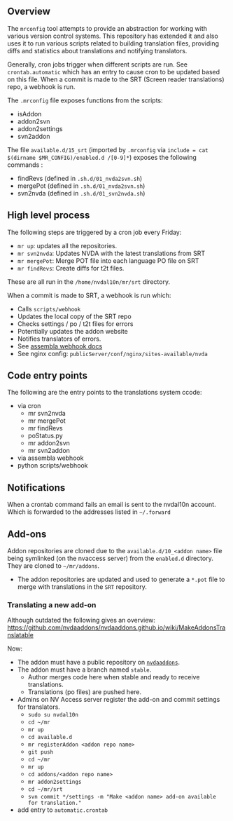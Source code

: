 ## Overview
The `mrconfig` tool attempts to provide an abstraction for working with various version control systems.
This repository has extended it and also uses it to run various scripts related to building translation files, providing diffs and statistics about translations and notifying translators.

Generally, cron jobs trigger when different scripts are run. See `crontab.automatic` which has an entry to cause cron to be updated based on this file.
When a commit is made to the SRT (Screen reader translations) repo, a webhook is run. 

The `.mrconfig` file exposes functions from the scripts:
- isAddon
- addon2svn 
- addon2settings
- svn2addon

The file `available.d/15_srt` (imported by `.mrconfig` via `include = cat $(dirname $MR_CONFIG)/enabled.d
/[0-9]*`) exposes the following commands :
- findRevs (defined in `.sh.d/01_nvda2svn.sh`)
- mergePot (defined in `.sh.d/01_nvda2svn.sh`)
- svn2nvda (defined in `.sh.d/01_svn2nvda.sh`)

## High level process
The following steps are triggered by a cron job every Friday:
- `mr up`: updates all the repositories.
- `mr svn2nvda`: Updates NVDA with the latest translations from SRT
- `mr mergePot`: Merge POT file into each language PO file on SRT
- `mr findRevs`: Create diffs for t2t files.

These are all run in the `/home/nvdal10n/mr/srt` directory.

When a commit is made to SRT, a webhook is run which:
- Calls `scripts/webhook`
- Updates the local copy of the SRT repo
- Checks settings / po / t2t files for errors
- Potentially updates the addon website
- Notifies translators of errors.
- See [assembla webhook docs](https://articles.assembla.com/en/articles/748141-post-information-to-external-systems-using-webhooks)
- See nginx config: `publicServer/conf/nginx/sites-available/nvda`

## Code entry points
The following are the entry points to the translations system ccode:
- via cron
  - mr svn2nvda
  - mr mergePot
  - mr findRevs
  - poStatus.py
  - mr addon2svn
  - mr svn2addon
- via assembla webhook
 - python scripts/webhook

## Notifications
When a crontab command fails an email is sent to the nvdal10n account.
Which is forwarded to the addresses listed in `~/.forward`

## Add-ons
Addon repositories are cloned due to the `available.d/10_<addon name>` file being symlinked (on the nvaccess server) from the `enabled.d` directory. They are cloned to `~/mr/addons`.
- The addon repositories are updated and used to generate a `*.pot` file to merge with translations in the `SRT` repository.

### Translating a new add-on
Although outdated the following gives an overview: https://github.com/nvdaaddons/nvdaaddons.github.io/wiki/MakeAddonsTranslatable

Now:
- The addon must have a public repository on [`nvdaaddons`](https://github.com/nvdaaddons/).
- The addon must have a branch named `stable`.
  - Author merges code here when stable and ready to receive translations. 
  - Translations (po files) are pushed here.
- Admins on NV Access server register the add-on and commit settings for translators.
  - `sudo su nvdal10n` 
  - `cd ~/mr`
  - `mr up`
  - `cd available.d`
  - `mr registerAddon <addon repo name>`
  - `git push`
  - `cd ~/mr`
  - `mr up`
  - `cd addons/<addon repo name>`
  - `mr addon2settings`
  - `cd ~/mr/srt`
  - `svn commit */settings -m "Make <addon name> add-on available for translation."`
- add entry to `automatic.crontab`
